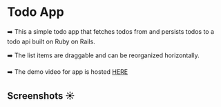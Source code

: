 # Todo App
➡️ This a simple todo app that fetches todos from and persists todos to a todo api built on Ruby on Rails.

➡️ The list items are draggable and can be reorganized horizontally.

➡️ The demo video for app is hosted [HERE](https://www.loom.com/share/4c06ab08aea04b0cad0fd1403d8c1413?sharedAppSource=personal_library)

## Screenshots ☀️
